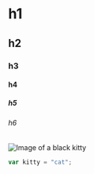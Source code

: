 # h1
## h2
### h3
#### h4
##### h5
###### h6
![Image of a black kitty](https://mypetsays.co.uk/cdn/shop/articles/National_Black_Cat_Day.jpg?v=1695635944&width=1500)
``` javascript
var kitty = "cat";
```
